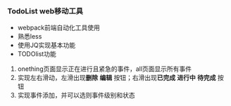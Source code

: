 ### TodoList web移动工具
* webpack前端自动化工具使用
* 熟悉less
* 使用JQ实现基本功能
* TODOlist功能
1. onething页面显示正在进行且紧急的事件，all页面显示所有事件
2. 实现左右滑动，左滑出现**删除** **编辑** 按钮；右滑出现**已完成** **进行中** **待完成** 按钮
3. 实现事件添加，并可以选则事件级别和状态
